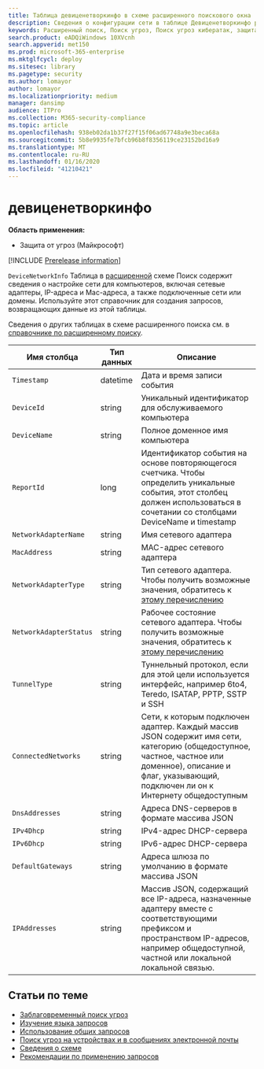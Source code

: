 ```yaml
---
title: Таблица девиценетворкинфо в схеме расширенного поискового окна
description: Сведения о конфигурации сети в таблице Девиценетворкинфо расширенной схемы подсистемы Поиск
keywords: Расширенный поиск, Поиск угроз, Поиск угроз кибератак, защита от угроз Майкрософт, Microsoft 365, MTP, m365, поиск, запрос, телеметрии, Справочник по схемам, Кусто, таблица, столбец, тип данных, описание, мачиненетворкинфо, Девиценетворкинфо, устройство, компьютер, Mac, IP, адаптер, DNS, DHCP, шлюз, туннель
search.product: eADQiWindows 10XVcnh
search.appverid: met150
ms.prod: microsoft-365-enterprise
ms.mktglfcycl: deploy
ms.sitesec: library
ms.pagetype: security
ms.author: lomayor
author: lomayor
ms.localizationpriority: medium
manager: dansimp
audience: ITPro
ms.collection: M365-security-compliance
ms.topic: article
ms.openlocfilehash: 938eb02da1b37f27f15f06ad67748a9e3beca68a
ms.sourcegitcommit: 5b8e9935fe7bfcb96b8f8356119ce23152bd16a9
ms.translationtype: MT
ms.contentlocale: ru-RU
ms.lasthandoff: 01/16/2020
ms.locfileid: "41210421"
---
```

# <a name="devicenetworkinfo"></a>девиценетворкинфо

**Область применения:**
- Защита от угроз (Майкрософт)

[!INCLUDE [Prerelease information](../includes/prerelease.md)]

`DeviceNetworkInfo` Таблица в [расширенной](advanced-hunting-overview.md) схеме Поиск содержит сведения о настройке сети для компьютеров, включая сетевые адаптеры, IP-адреса и Mac-адреса, а также подключенные сети или домены. Используйте этот справочник для создания запросов, возвращающих данные из этой таблицы.

Сведения о других таблицах в схеме расширенного поиска см. в [справочнике по расширенному поиску](advanced-hunting-schema-tables.md).

| Имя столбца | Тип данных | Описание |
|-------------|-----------|-------------|
| `Timestamp` | datetime | Дата и время записи события |
| `DeviceId` | string | Уникальный идентификатор для обслуживаемого компьютера |
| `DeviceName` | string | Полное доменное имя компьютера |
| `ReportId` | long | Идентификатор события на основе повторяющегося счетчика. Чтобы определить уникальные события, этот столбец должен использоваться в сочетании со столбцами DeviceName и timestamp |
| `NetworkAdapterName` | string | Имя сетевого адаптера |
| `MacAddress` | string | MAC-адрес сетевого адаптера |
| `NetworkAdapterType` | string | Тип сетевого адаптера. Чтобы получить возможные значения, обратитесь к [этому перечислению](https://docs.microsoft.com/dotnet/api/system.net.networkinformation.networkinterfacetype?view=netframework-4.7.2) |
| `NetworkAdapterStatus` | string | Рабочее состояние сетевого адаптера. Чтобы получить возможные значения, обратитесь к [этому перечислению](https://docs.microsoft.com/dotnet/api/system.net.networkinformation.operationalstatus?view=netframework-4.7.2) |
| `TunnelType` | string | Туннельный протокол, если для этой цели используется интерфейс, например 6to4, Teredo, ISATAP, PPTP, SSTP и SSH |
| `ConnectedNetworks` | string | Сети, к которым подключен адаптер. Каждый массив JSON содержит имя сети, категорию (общедоступное, частное, частное или доменное), описание и флаг, указывающий, подключен ли он к Интернету общедоступным |
| `DnsAddresses` | string | Адреса DNS-серверов в формате массива JSON |
| `IPv4Dhcp` | string | IPv4-адрес DHCP-сервера |
| `IPv6Dhcp` | string | IPv6-адрес DHCP-сервера |
| `DefaultGateways` | string | Адреса шлюза по умолчанию в формате массива JSON |
| `IPAddresses` | string | Массив JSON, содержащий все IP-адреса, назначенные адаптеру вместе с соответствующими префиксом и пространством IP-адресов, например общедоступной, частной или локальной локальной связью. |

## <a name="related-topics"></a>Статьи по теме
- [Заблаговременный поиск угроз](advanced-hunting-overview.md)
- [Изучение языка запросов](advanced-hunting-query-language.md)
- [Использование общих запросов](advanced-hunting-shared-queries.md)
- [Поиск угроз на устройствах и в сообщениях электронной почты](advanced-hunting-query-emails-devices.md)
- [Сведения о схеме](advanced-hunting-schema-tables.md)
- [Рекомендации по применению запросов](advanced-hunting-best-practices.md)
